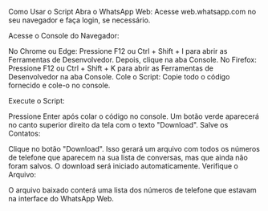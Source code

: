 Como Usar o Script
Abra o WhatsApp Web: Acesse web.whatsapp.com no seu navegador e faça login, se necessário.

Acesse o Console do Navegador:

No Chrome ou Edge: Pressione F12 ou Ctrl + Shift + I para abrir as Ferramentas de Desenvolvedor. Depois, clique na aba Console.
No Firefox: Pressione F12 ou Ctrl + Shift + K para abrir as Ferramentas de Desenvolvedor na aba Console.
Cole o Script: Copie todo o código fornecido e cole-o no console.

Execute o Script:

Pressione Enter após colar o código no console.
Um botão verde aparecerá no canto superior direito da tela com o texto "Download".
Salve os Contatos:

Clique no botão "Download". Isso gerará um arquivo com todos os números de telefone que aparecem na sua lista de conversas, mas que ainda não foram salvos.
O download será iniciado automaticamente.
Verifique o Arquivo:

O arquivo baixado conterá uma lista dos números de telefone que estavam na interface do WhatsApp Web.
